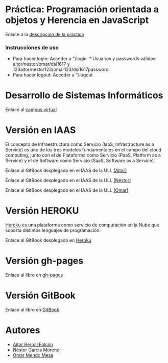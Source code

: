 # Práctica: Programación orientada a objetos y Herencia en JavaScript
Enlace a la [descripción de la práctica](https://casianorodriguezleon.gitbooks.io/ull-esit-1617/content/practicas/practicaoop.html)

### Instrucciones de uso
  * Para hacer login: Acceder a "/login
  * Usuarios y passwords válidas: aitor/nestor/omar/dsi1617 y 123aitor/nestor123/omar123/dsi1617password
  * Para hacer logout: Acceder a "/logout
# Desarrollo de Sistemas Informáticos
Enlace al [campus virtual](https://campusvirtual.ull.es/1617/course/view.php?id=1136)

# Versión en IAAS
El concepto de Infraestructura como Servicio (IaaS, Infrastructure as a Service) es uno de los tres modelos fundamentales en el campo del cloud computing, junto con el de Plataforma como Servicio (PaaS, Platform as a Service) y el de Software como Servicio (SaaS, Software as a Service).

Enlace al GitBook desplegado en el IAAS de la ULL [(Aitor)](http://10.6.128.132:8089/login)

Enlace al GitBook desplegado en el IAAS de la ULL [(Néstor)](http://10.6.128.125:8088/login)

Enlace al GitBook desplegado en el IAAS de la ULL [(Omar)](http://10.6.128.26:8090/login)

# Versión HEROKU
[Heroku](https://devcenter.heroku.com/categories/learning) es una plataforma como servicio de computación en la Nube que soporta distintos lenguajes de programación.

Enlace al GitBook desplegado en [Heroku](https://dsipractica6.herokuapp.com/login)

# Versión gh-pages

Enlace al libro en [gh-pages](https://ull-esit-dsi-1617.github.io/programacion-orientada-a-objetos-y-herencia-en-javascript-aitor-nestor-omar-35l2v3/)

# Versión GitBook

Enlace al libro en [GitBook](https://nestor-gm.gitbooks.io/programacion-orientada-a-objetos-y-herencia/content/)

# Autores
* [Aitor Bernal Falcón](https://chinegua.github.io/)
* [Néstor García Moreno](https://nestor-gm.github.io/)
* [Omar Mendo Mesa](https://ozzrocker95.github.io/)
